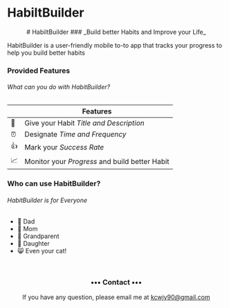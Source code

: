 
# HabiltBuilder
<p align="center">
# HabiltBuilder
### _Build better Habits and Improve your Life_
</p>
HabitBuilder is a user-friendly mobile to-to app that tracks your progress to help you build better habits 
<br>

### Provided Features
###### What can you _do_ with HabitBuilder?

|         | Features  |
----------|-----------------
:pencil: | Give your Habit _Title and Description_ 
:alarm_clock: | Designate _Time and Frequency_
:thumbsup: | Mark your _Success Rate_  
:chart_with_upwards_trend: | Monitor your _Progress_ and build better Habit

### Who can use HabitBuilder?
###### HabitBuilder is for _Everyone_

+ :man: Dad 
+ :woman: Mom
+ :older_man: Grandparent
+ :girl: Daughter
+ :smile_cat: Even your cat!

<br>

<h3 align="center">••• Contact •••</h3>
<p align="center">
 If you have any question, please email me at 
<a href="mailto:kcwjy90@gmail.com">kcwjy90@gmail.com</a>
</p>
